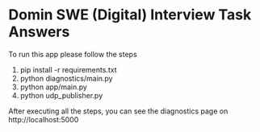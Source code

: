 # Domin SWE (Digital) Interview Task Answers

To run this app please follow the steps
1. pip install -r requirements.txt
2. python diagnostics/main.py
3. python app/main.py
4. python udp_publisher.py


After executing all the steps, you can see the diagnostics page on http://localhost:5000